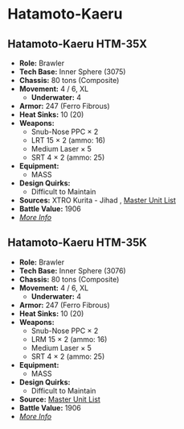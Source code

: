 # Hatamoto-Kaeru 

## Hatamoto-Kaeru HTM-35X 

- **Role:** Brawler 
- **Tech Base:** Inner Sphere (3075) 
- **Chassis:** 80 tons (Composite) 
- **Movement:** 4 / 6, XL 
  - **Underwater:** 4 
- **Armor:** 247 (Ferro Fibrous) 
- **Heat Sinks:** 10 (20) 
- **Weapons:** 
  - Snub-Nose PPC × 2 
  - LRT 15 × 2 (ammo: 16) 
  - Medium Laser × 5 
  - SRT 4 × 2 (ammo: 25) 
- **Equipment:** 
  - MASS 
- **Design Quirks:** 
  - Difficult to Maintain 
- **Sources:** XTRO Kurita - Jihad , [Master Unit List](http://masterunitlist.info/Unit/Details/1406/hatamoto-kaeru-htm-35x) 
- **Battle Value:** 1906 
- [*More Info*](hatamoto-kaeru/hatamoto-kaeru_htm-35x.md) 

## Hatamoto-Kaeru HTM-35K 

- **Role:** Brawler 
- **Tech Base:** Inner Sphere (3076) 
- **Chassis:** 80 tons (Composite) 
- **Movement:** 4 / 6, XL 
  - **Underwater:** 4 
- **Armor:** 247 (Ferro Fibrous) 
- **Heat Sinks:** 10 (20) 
- **Weapons:** 
  - Snub-Nose PPC × 2 
  - LRM 15 × 2 (ammo: 16) 
  - Medium Laser × 5 
  - SRT 4 × 2 (ammo: 25) 
- **Equipment:** 
  - MASS 
- **Design Quirks:** 
  - Difficult to Maintain 
- **Source:** [Master Unit List](http://masterunitlist.info/Unit/Details/4266/hatamoto-kaeru-htm-35k) 
- **Battle Value:** 1906 
- [*More Info*](hatamoto-kaeru/hatamoto-kaeru_htm-35k.md) 

